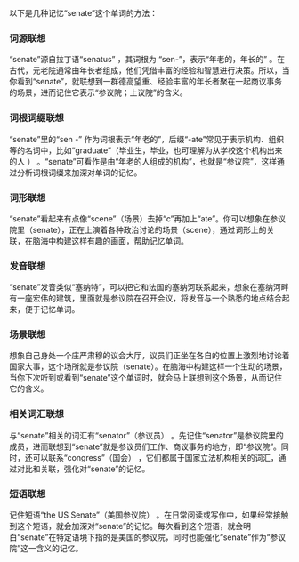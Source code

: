 以下是几种记忆“senate”这个单词的方法：

### 词源联想
“senate”源自拉丁语“senatus” ，其词根为 “sen-”，表示“年老的，年长的” 。在古代，元老院通常由年长者组成，他们凭借丰富的经验和智慧进行决策。所以，当你看到“senate”，就联想到一群德高望重、经验丰富的年长者聚在一起商议事务的场景，进而记住它表示“参议院；上议院”的含义。

### 词根词缀联想
“senate”里的“sen -” 作为词根表示“年老的”，后缀“-ate”常见于表示机构、组织等的名词中，比如“graduate”（毕业生，毕业，也可理解为从学校这个机构出来的人 ） 。“senate”可看作是由“年老的人组成的机构”，也就是“参议院”，这样通过分析词根词缀来加深对单词的记忆。

### 词形联想
“senate”看起来有点像“scene”（场景）去掉“c”再加上“ate”。你可以想象在参议院里（senate），正在上演着各种政治讨论的场景（scene），通过词形上的关联，在脑海中构建这样有趣的画面，帮助记忆单词。

### 发音联想
“senate”发音类似“塞纳特”，可以把它和法国的塞纳河联系起来，想象在塞纳河畔有一座宏伟的建筑，里面就是参议院在召开会议，将发音与一个熟悉的地点结合起来，便于记忆单词。

### 场景联想
想象自己身处一个庄严肃穆的议会大厅，议员们正坐在各自的位置上激烈地讨论着国家大事，这个场所就是参议院（senate）。在脑海中构建这样一个生动的场景，当你下次听到或看到“senate”这个单词时，就会马上联想到这个场景，从而记住它的含义。

### 相关词汇联想
与“senate”相关的词汇有“senator”（参议员） 。先记住“senator”是参议院里的成员，进而联想到“senate”就是参议员们工作、商议事务的地方，即“参议院”。同时，还可以联系“congress”（国会） ，它们都属于国家立法机构相关的词汇，通过对比和关联，强化对“senate”的记忆。

### 短语联想
记住短语“the US Senate”（美国参议院） 。在日常阅读或写作中，如果经常接触到这个短语，就会加深对“senate”的记忆。每次看到这个短语，就会明白“senate”在特定语境下指的是美国的参议院，同时也能强化“senate”作为“参议院”这一含义的记忆。 